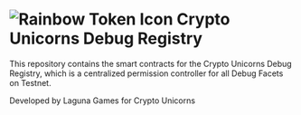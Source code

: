 # ![Rainbow Token Icon](https://arweave.net/2WsHDkuWD-st1_i-tin94XhNMVmnzIPdLXcRS0Ynq14) Crypto Unicorns Debug Registry

This repository contains the smart contracts for the Crypto Unicorns Debug Registry, which is a centralized permission controller for all Debug Facets on Testnet.

Developed by Laguna Games for Crypto Unicorns